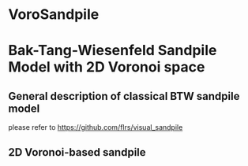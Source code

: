 # VoroSandpile 
# Bak-Tang-Wiesenfeld Sandpile Model with 2D Voronoi space

## General description of classical BTW sandpile model
please refer to https://github.com/flrs/visual_sandpile
## 2D Voronoi-based sandpile

